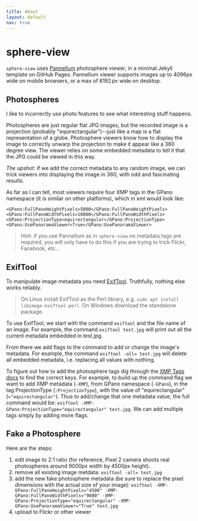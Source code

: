 ```yaml
---
title: About
layout: default
nav: true
---
```


# sphere-view

`sphere-view` uses [Pannellum](https://pannellum.org/) photosphere viewer, in a minimal Jekyll template on GitHub Pages.
Pannellum viewer supports images up to 4096px wide on mobile browsers, or a max of 8192 px wide on desktop.

## Photospheres

I like to incorrectly use photo features to see what interesting stuff happens.

Photospheres are just regular flat JPG images, but the recorded image is a projection (probably "equirectangular")--just like a map is a flat representation of a globe.
Photosphere viewers know how to display the image to correctly unwarp the projection to make it appear like a 360 degree view. 
The viewer relies on some embedded metadata to tell it that the JPG could be viewed in this way.

*The upshot:* if we add the correct metadata to any random image, we can trick viewers into displaying the image in 360, with odd and fascinating results.

As far as I can tell, most viewers require four XMP tags in the GPano namespace (it is similar on other platforms), which in xml would look like:

```
<GPano:FullPanoHeightPixels>5000</GPano:FullPanoHeightPixels>
<GPano:FullPanoWidthPixels>10000</GPano:FullPanoWidthPixels>
<GPano:ProjectionType>equirectangular</GPano:ProjectionType>
<GPano:UsePanoramaViewer>True</GPano:UsePanoramaViewer>
```

> Hint: if you use Pannellum as in `sphere-view` no metadata tags are required, you will only have to do this if you are trying to trick Flickr, Facebook, etc...

## ExifTool

To manipulate image metadata you need [ExifTool](https://sno.phy.queensu.ca/~phil/exiftool/). 
Truthfully, nothing else works reliably. 

> On Linux install ExifTool as the Perl library, e.g. `sudo apt install libimage-exiftool-perl`.
> On Windows download the standalone package.

To use ExifTool, we start with the command `exiftool` and the file name of an image.
For example, the command `exiftool test.jpg` will print out all the current metadata embedded in test.jpg.

From there we add flags to the command to add or change the image's metadata. 
For example, the command `exiftool -all= test.jpg` will delete all embedded metadata, i.e. replacing all values with nothing.

To figure out how to add the photosphere tags dig through the [XMP Tags docs](https://www.sno.phy.queensu.ca/~phil/exiftool/TagNames/XMP.html#GPano) to find the correct keys.
For example, to build up the command flag we want to add XMP metadata (`-XMP`), from GPano namespace (`-GPano`), in the tag ProjectionType (`:ProjectionType`), with the value of "equirectangular" (`="equirectangular"`).
Thus to add/change that one metadata value, the full command would be:
`exiftool -XMP-GPano:ProjectionType="equirectangular" test.jpg`.
We can add multiple tags simply by adding more flags. 

## Fake a Photosphere

Here are the steps:

1. edit image to 2:1 ratio (for reference, Pixel 2 camera shoots real photospheres around 9000px width by 4500px height).
2. remove all existing image metdata: `exiftool -all= test.jpg`
3. add the new fake photosphere metadata (be sure to replace the pixel dimensions with the actual size of your image): `exiftool -XMP-GPano:FullPanoHeightPixels="4500" -XMP-GPano:FullPanoWidthPixels="9000" -XMP-GPano:ProjectionType="equirectangular" -XMP-GPano:UsePanoramaViewer="True" test.jpg`
4. upload to Flickr or other viewer

